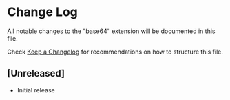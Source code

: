 # Change Log

All notable changes to the "base64" extension will be documented in this file.

Check [Keep a Changelog](http://keepachangelog.com/) for recommendations on how to structure this file.

## [Unreleased]

- Initial release